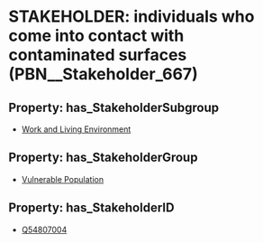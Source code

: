 # STAKEHOLDER: __individuals who come into contact with contaminated surfaces__ (PBN__Stakeholder_667)

## Property: has_StakeholderSubgroup

* [Work and Living Environment](PBN__StakeholderSubgroup_103)

## Property: has_StakeholderGroup

* [Vulnerable Population](PBN__StakeholderGroup_6)

## Property: has_StakeholderID

* [Q54807004](Q54807004)

